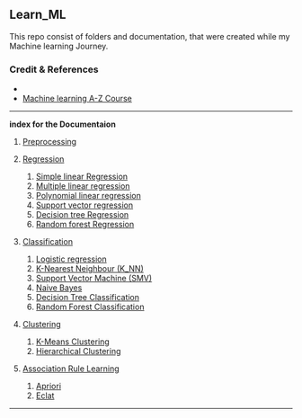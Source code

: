 ## Learn_ML

This repo consist of folders and documentation, that were created while my Machine learning Journey.<br>

### Credit & References
- 
- <a href="https://www.udemy.com/course/machinelearning/">Machine learning A-Z Course</a>

<hr>

**index for the Documentaion**
1. <a href="./data_preprocessing/import_dataset.ipynb">Preprocessing</a>
2. <a href="./Regression/">Regression</a>
    1. <a href='./Regression/simple_linear_reg.ipynb'> Simple linear Regression</a>
    2. <a href='./Regression/multiple_linear_reg.ipynb'> Multiple linear regression</a>
    3. <a href='./Regression/polynomial_linear_reg.ipynb'> Polynomial linear regression</a>
    4. <a href='./Regression/support_vector_reg.ipynb'>Support vector regression</a>
    5. <a href='./Regression/decision_tree_reg.ipynb'>Decision tree Regression</a>
    6. <a href='./Regression/random_forest_reg.ipynb'>Random forest Regression</a>
3. <a href='./Classification/Classification_math.md'>Classification</a>
    1. <a href = './Classification/Logistic_reg.ipynb'>Logistic regression</a>
    1. <a href = './Classification/KNNclear.ipynb'>K-Nearest Neighbour (K_NN)</a>
    1. <a href='./Classification/SVM.ipynb'>Support Vector Machine (SMV)</a>
    1. <a href='./Classification/Naive_Bayes_Class.ipynb'>Naive Bayes</a>
    1. <a href = ''>Decision Tree Classification</a>
    1. <a href = ''>Random Forest Classification</a>

4. <a href=''>Clustering</a>
    1. <a href='./Clustering/K-Means.ipynb'>K-Means Clustering</a>
    1. <a href='./Clustering/Hier_Clustering.ipynb'>Hierarchical Clustering</a>

5. <a href=''>Association Rule Learning</a>
    1. <a href='./Association_rule_learning/Apriori.ipynb'>Apriori</a>
    1. <a href='./Association_rule_learning/Eclat.ipynb'>Eclat</a>


<hr>

